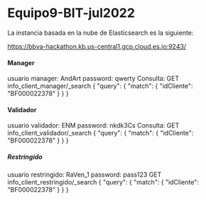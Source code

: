 # Equipo9-BIT-jul2022

La instancia basada en la nube de Elasticsearch es la siguiente:

https://bbva-hackathon.kb.us-central1.gcp.cloud.es.io:9243/
#### Manager
usuario manager: AndArt 
password: qwerty
Consulta:
GET info_client_manager/_search
{
  "query": {
    "match": {
      "idCliente": "BF000022378"
    }
  }
}
#### Validador
usuario validador: ENM
password: nkdk3Cs
Consulta:
GET info_client_validador/_search
{
  "query": {
    "match": {
      "idCliente": "BF000022378"
    }
  }
}

##### Restringido
usuario restringido: RaVen_1
password: pass123
GET info_client_restringido/_search
{
  "query": {
    "match": {
      "idCliente": "BF000022378"
    }
  }
}
